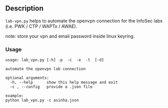 ## Description
`lab-vpn.py` helps to automate the openvpn connection for the InfoSec labs (i.e. PWK / CTP / WAPTx / AWAE).

note: store your vpn and email password inside linux keyring.

### Usage
```
usage: lab_vpn.py [-h] -p  -c  -e  -t  [-d]

automate the openvpn lab connection

optional arguments:
  -h, --help      show this help message and exit
  -c , --config   provide a .json file

example:
python lab_vpn.py -c asinha.json

```


 


